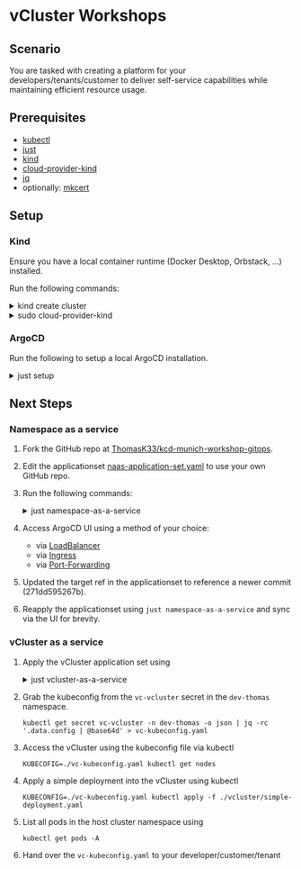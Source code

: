 # vCluster Workshops

## Scenario

You are tasked with creating a platform for your developers/tenants/customer to deliver
self-service capabilities while maintaining efficient resource usage.

## Prerequisites

- [kubectl](https://kubernetes.io/docs/tasks/tools/)
- [just](https://github.com/casey/just)
- [kind](https://kind.sigs.k8s.io/)
- [cloud-provider-kind](https://github.com/kubernetes-sigs/cloud-provider-kind)
- [jq](https://jqlang.github.io/jq/)
- optionally: [mkcert](https://github.com/FiloSottile/mkcert)

## Setup

### Kind

Ensure you have a local container runtime (Docker Desktop, Orbstack, ...) installed.

Run the following commands:

<details>
  <summary>kind create cluster</summary>

```text
Creating cluster "kind" ...
✓ Ensuring node image (kindest/node:v1.30.0) 🖼
✓ Preparing nodes 📦
✓ Writing configuration 📜
✓ Starting control-plane 🕹️ 
✓ Installing CNI 🔌
✓ Installing StorageClass 💾
Set kubectl context to "kind-kind"
You can now use your cluster with:

kubectl cluster-info --context kind-kind

Have a nice day! 👋
```

</details>

<details>
  <summary>sudo cloud-provider-kind</summary>

```text
I0701 10:49:53.805843   12214 app.go:41] FLAG: --enable-log-dumping="false"
I0701 10:49:53.805891   12214 app.go:41] FLAG: --logs-dir=""
I0701 10:49:53.805897   12214 app.go:41] FLAG: --v="2"
I0701 10:49:53.954681   12214 controller.go:166] probe HTTP address https://127.0.0.1:62309
I0701 10:49:53.970284   12214 controller.go:83] Creating new cloud provider for cluster kind
I0701 10:49:53.982015   12214 controller.go:90] Starting cloud controller for cluster kind
I0701 10:49:53.982287   12214 controller.go:231] Starting service controller
I0701 10:49:53.982297   12214 node_controller.go:164] Sending events to api server.
I0701 10:49:53.982322   12214 shared_informer.go:313] Waiting for caches to sync for service
I0701 10:49:53.982709   12214 node_controller.go:173] Waiting for informer caches to sync
I0701 10:49:53.987194   12214 reflector.go:359] Caches populated for *v1.Service from pkg/mod/k8s.io/client-go@v0.30.2/tools/cache/reflector.go:232
I0701 10:49:53.987208   12214 reflector.go:359] Caches populated for *v1.Node from pkg/mod/k8s.io/client-go@v0.30.2/tools/cache/reflector.go:232
I0701 10:49:54.083395   12214 shared_informer.go:320] Caches are synced for service
I0701 10:49:54.083461   12214 controller.go:733] Syncing backends for all LB services.
I0701 10:49:54.083472   12214 controller.go:737] Successfully updated 0 out of 0 load balancers to direct traffic to the updated set of nodes
I0701 10:49:54.085527   12214 instances.go:47] Check instance metadata for kind-control-plane
I0701 10:49:54.113552   12214 instances.go:75] instance metadata for kind-control-plane: &cloudprovider.InstanceMetadata{ProviderID:"kind://kind/kind/kind-control-plane", InstanceType:"kind-node", NodeAddresses:[]v1.NodeAddress{v1.NodeAddress{Type:"Hostname", Address:"kind-control-plane"}, v1.NodeAddress{Type:"InternalIP", Address:"192.168.228.2"}, v1.NodeAddress{Type:"InternalIP", Address:"fc00:f853:ccd:e793::2"}}, Zone:"", Region:"", AdditionalLabels:map[string]string(nil)}
I0701 10:49:54.128881   12214 node_controller.go:267] Update 1 nodes status took 45.472667ms.
```

</details>

### ArgoCD

Run the following to setup a local ArgoCD installation.

<details>
  <summary>just setup</summary>

```text
mkdir tmp
mkdir: tmp: File exists
mkcert -install -cert-file tmp/argocd-server.crt -key-file tmp/argocd-server.key argocd-server argocd-server.k8s.orb.local argocd.k8s.orb.local argocd-server.argocd.svc.cluster.local
The local CA is already installed in the system trust store! 👍
The local CA is already installed in the Firefox trust store! 👍


Created a new certificate valid for the following names 📜
 - "argocd-server"
 - "argocd-server.k8s.orb.local"
 - "argocd.k8s.orb.local"
 - "argocd-server.argocd.svc.cluster.local"

The certificate is at "tmp/argocd-server.crt" and the key at "tmp/argocd-server.key" ✅

It will expire on 1 October 2026 🗓

kubectl create namespace argocd
namespace/argocd created
kubectl create -n argocd secret tls argocd-server-tls --cert=./tmp/argocd-server.crt --key=./tmp/argocd-server.key --dry-run=client -o yaml | kubectl apply -f -
secret/argocd-server-tls created
kubectl apply -n argocd -f https://raw.githubusercontent.com/argoproj/argo-cd/stable/manifests/install.yaml
zcustomresourcedefinition.apiextensions.k8s.io/applications.argoproj.io created
customresourcedefinition.apiextensions.k8s.io/applicationsets.argoproj.io created
customresourcedefinition.apiextensions.k8s.io/appprojects.argoproj.io created
serviceaccount/argocd-application-controller created
serviceaccount/argocd-applicationset-controller created
serviceaccount/argocd-dex-server created
serviceaccount/argocd-notifications-controller created
serviceaccount/argocd-redis created
serviceaccount/argocd-repo-server created
serviceaccount/argocd-server created
role.rbac.authorization.k8s.io/argocd-application-controller created
role.rbac.authorization.k8s.io/argocd-applicationset-controller created
role.rbac.authorization.k8s.io/argocd-dex-server created
role.rbac.authorization.k8s.io/argocd-notifications-controller created
role.rbac.authorization.k8s.io/argocd-redis created
role.rbac.authorization.k8s.io/argocd-server created
clusterrole.rbac.authorization.k8s.io/argocd-application-controller created
clusterrole.rbac.authorization.k8s.io/argocd-applicationset-controller created
clusterrole.rbac.authorization.k8s.io/argocd-server created
rolebinding.rbac.authorization.k8s.io/argocd-application-controller created
rolebinding.rbac.authorization.k8s.io/argocd-applicationset-controller created
rolebinding.rbac.authorization.k8s.io/argocd-dex-server created
rolebinding.rbac.authorization.k8s.io/argocd-notifications-controller created
rolebinding.rbac.authorization.k8s.io/argocd-redis created
rolebinding.rbac.authorization.k8s.io/argocd-server created
clusterrolebinding.rbac.authorization.k8s.io/argocd-application-controller created
clusterrolebinding.rbac.authorization.k8s.io/argocd-applicationset-controller created
clusterrolebinding.rbac.authorization.k8s.io/argocd-server created
configmap/argocd-cm created
configmap/argocd-cmd-params-cm created
configmap/argocd-gpg-keys-cm created
configmap/argocd-notifications-cm created
configmap/argocd-rbac-cm created
configmap/argocd-ssh-known-hosts-cm created
configmap/argocd-tls-certs-cm created
secret/argocd-notifications-secret created
secret/argocd-secret created
service/argocd-applicationset-controller created
service/argocd-dex-server created
service/argocd-metrics created
service/argocd-notifications-controller-metrics created
service/argocd-redis created
service/argocd-repo-server created
service/argocd-server created
service/argocd-server-metrics created
deployment.apps/argocd-applicationset-controller created
deployment.apps/argocd-dex-server created
deployment.apps/argocd-notifications-controller created
deployment.apps/argocd-redis created
deployment.apps/argocd-repo-server created
deployment.apps/argocd-server created
statefulset.apps/argocd-application-controller created
networkpolicy.networking.k8s.io/argocd-application-controller-network-policy created
networkpolicy.networking.k8s.io/argocd-applicationset-controller-network-policy created
networkpolicy.networking.k8s.io/argocd-dex-server-network-policy created
networkpolicy.networking.k8s.io/argocd-notifications-controller-network-policy created
networkpolicy.networking.k8s.io/argocd-redis-network-policy created
networkpolicy.networking.k8s.io/argocd-repo-server-network-policy created
networkpolicy.networking.k8s.io/argocd-server-network-policy created
```

</details>

## Next Steps

### Namespace as a service

1. Fork the GitHub repo at [ThomasK33/kcd-munich-workshop-gitops](https://github.com/ThomasK33/kcd-munich-workshop-gitops).
2. Edit the applicationset [naas-application-set.yaml](./naas-application-set.yaml)
   to use your own GitHub repo.

3. Run the following commands:

    <details>
      <summary>just namespace-as-a-service</summary>

    ```text
    kubectl apply -f naas-application-set.yaml
    applicationset.argoproj.io/namespace-as-a-service created
    ```

    </details>

4. Access ArgoCD UI using a method of your choice:
   - via [LoadBalancer](https://argo-cd.readthedocs.io/en/stable/getting_started/#service-type-load-balancer)
   - via [Ingress](https://argo-cd.readthedocs.io/en/stable/getting_started/#ingress)
   - via [Port-Forwarding](https://argo-cd.readthedocs.io/en/stable/getting_started/#port-forwarding)

5. Updated the target ref in the applicationset to reference a newer commit (271dd595267b).

6. Reapply the applicationset using `just namespace-as-a-service` and sync via
   the UI for brevity.

### vCluster as a service

1. Apply the vCluster application set using

    <details>
    <summary>just vcluster-as-a-service</summary>

    ```text
    kubectl apply -f vcaas-application-set.yaml
    applicationset.argoproj.io/vcluster-as-a-service created
    ```

    </details>

2. Grab the kubeconfig from the `vc-vcluster` secret in the `dev-thomas` namespace.

    `kubectl get secret vc-vcluster -n dev-thomas -o json | jq -rc '.data.config | @base64d' > vc-kubeconfig.yaml`

3. Access the vCluster using the kubeconfig file via kubectl

    `KUBECOFIG=./vc-kubeconfig.yaml kubectl get nodes`

4. Apply a simple deployment into the vCluster using kubectl

    `KUBECONFIG=./vc-kubeconfig.yaml kubectl apply -f ./vcluster/simple-deployment.yaml`

5. List all pods in the host cluster namespace using

    `kubectl get pods -A`

6. Hand over the `vc-kubeconfig.yaml` to your developer/customer/tenant
